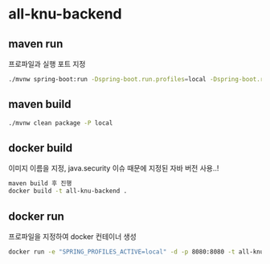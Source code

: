 # all-knu-backend

## maven run
프로파일과 실행 포트 지정
```bash
./mvnw spring-boot:run -Dspring-boot.run.profiles=local -Dspring-boot.run.jvmArguments='-Dserver.port=8080'
```

## maven build
```bash
./mvnw clean package -P local
```

## docker build
이미지 이름을 지정, java.security 이슈 때문에 지정된 자바 버전 사용..!
```bash
maven build 후 진행
docker build -t all-knu-backend .
```

## docker run
프로파일을 지정하여 docker 컨테이너 생성
```bash
docker run -e "SPRING_PROFILES_ACTIVE=local" -d -p 8080:8080 -t all-knu-backend
```
